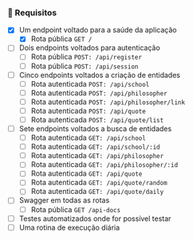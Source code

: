 ### :bookmark_tabs: Requisitos

- [X] Um endpoint voltado para a saúde da aplicação
  - [X] Rota pública `GET /`
- [ ] Dois endpoints voltados para autenticação
  - [ ] Rota pública `POST: /api/register`
  - [ ] Rota pública `POST: /api/session`
- [ ] Cinco endpoints voltados a criação de entidades
  - [ ] Rota autenticada `POST: /api/school`
  - [ ] Rota autenticada `POST: /api/philosopher`
  - [ ] Rota autenticada `POST: /api/philosopher/link`
  - [ ] Rota autenticada `POST: /api/quote`
  - [ ] Rota autenticada `POST: /api/quote/list`
- [ ] Sete endpoints voltados a busca de entidades
  - [ ] Rota autenticada `GET: /api/school`
  - [ ] Rota autenticada `GET: /api/school/:id`
  - [ ] Rota autenticada `GET: /api/philosopher`
  - [ ] Rota autenticada `GET: /api/philosopher/:id`
  - [ ] Rota autenticada `GET: /api/quote`
  - [ ] Rota autenticada `GET: /api/quote/random`
  - [ ] Rota autenticada `GET: /api/quote/daily`
- [ ] Swagger em todas as rotas
  - [ ] Rota pública `GET /api-docs`
- [ ] Testes automatizados onde for possível testar
- [ ] Uma rotina de execução diária